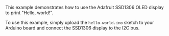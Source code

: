 This example demonstrates how to use the Adafruit SSD1306 OLED display to print "Hello, world!".

To use this example, simply upload the `hello-world.ino` sketch to your Arduino board and connect the SSD1306 display to the I2C bus.
